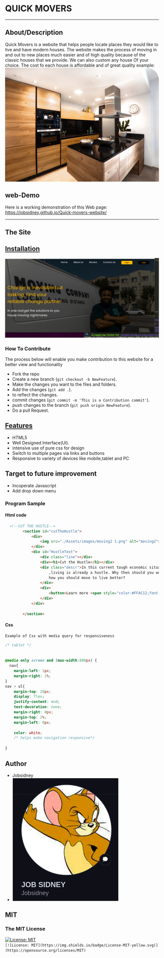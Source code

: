 # QUICK MOVERS

***
## About/Description
Quick Movers is a website that helps people locate places they would like to live and have modern houses. The website makes the process of moving in and out to new places much easier and of high quality because of the classic houses that we provide. We can also custom any house Of your choice. The cost fo each house is affordable and of great quality example:
<img src="./Assets/images/Property%20House.png">

## web-Demo
Here is a working demonstration of this Web page: https://jobsidney.github.io/Quick-movers-website/

***
## The Site
## [Installation](hhttps://jobsidney.github.io/Quick-movers-website/) 

<img src="./Assets/images/page1.png">

### How To Contribute

The process below will enable you make contribution to this website for a better view and functionality

- Fork the repo
- Create a new branch (`git checkout -b NewFeature`).
- Make the changes you want to the files and folders.
- Add the changes (`git add .`).
- to reflect the changes.
- commit changes (`git commit -m 'This is a Contribution commit'`).
- push changes to the branch (`git push origin NewFeature`).
- Do a pull Request.
  


## [Features](https://jobsidney.github.io/Quick-movers-website/)

- HTML5
- Well Designed Interface(UI).
- intensive use of pure css for design
- Switch to multiple pages via links and buttons
- Responsive to variety of devices like mobile,tablet and PC
  

## Target to future improvement
- Incoperate Javascript
- Add drop down menu
  
### Program Sample
#### Html code
```Html
  <!--CUT THE HUSTLE-->
        <section id="cutTheHustle">
            <div>
                <img src="./Assets/images/moving2 1.png" alt="moving2">
            </div>
            <div id="HustleText">
                <div class="line"></div>
                <div><h1>Cut the Hustle</h1></div>
                <div class="descr">In this current tough economic situations
                    ,living is already a hustle. Why then should you worry ABout
                    how you should move to live better?
                </div>
                <div>
                    <button>Learn more <span style="color:#FFAC12;font-size: 20px;margin-left: 2px;">&#x27A1;</span></button>
                </div>
            </div>
      
        </section>
```

#### Css
    Example of Css with media query for responsiveness
```Css
/* tablet */


@media only screen and (max-width:800px) {
  nav{
    margin-left: 1px;
    margin-right: 1%;
}
nav > ul{
    margin-top: 20px;
    display: flex;
    justify-content: end;
    text-decoration: none;
    margin-right: 0px;
    margin-top: 2%;
    margin-left: 0px;
    
    color: white;
    /* helps make navigation responsive*/
    
}
```
## Author
- Jobsidney
- [<img style="border: 1px solid white;" src="./Assets/images/job.png">](https://github.com/Jobsidney/)

## MIT
### The MIT License
[![License: MIT](https://img.shields.io/badge/License-MIT-yellow.svg)](https://opensource.org/licenses/MIT)  
`[![License: MIT](https://img.shields.io/badge/License-MIT-yellow.svg)](https://opensource.org/licenses/MIT)`
  
